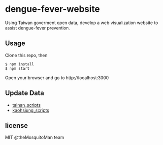# dengue-fever-website

Using Taiwan goverment open data, develop a web visualization website to assist dengue-fever prevention.


## Usage

  Clone this repo, then

    $ npm install
    $ npm start
  
  Open your browser and go to http://localhost:3000
  
## Update Data

* [tainan_scripts](https://github.com/NCKU-CCS/dengue-fever-website/tree/master/tainan_scripts)
* [kaohsiung_scripts](https://github.com/NCKU-CCS/dengue-fever-website/tree/master/kaohsiung_scripts)

## license
MIT @theMosquitoMan team
